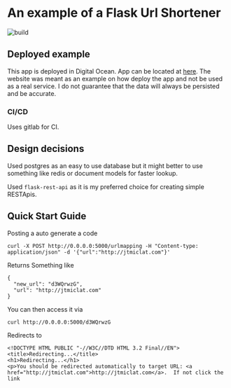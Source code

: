 # An example of a Flask Url Shortener
![build](https://gitlab.com/jtcmic/flask_shorten/badges/master/pipeline.svg)

## Deployed example

This app is deployed in Digital Ocean. App can be located at [here](https://link.jtmiclat.me/). The website was meant as an example on how deploy the app and not be used as a real service. I do not guarantee that the data will always be persisted and be accurate.

### CI/CD
Uses gitlab for CI.

## Design decisions

Used postgres as an easy to use database but it might better to use something
like redis or document models for faster lookup.

Used `flask-rest-api` as it is my preferred choice for creating simple RESTApis.


## Quick Start Guide
Posting a auto generate a code
```
curl -X POST http://0.0.0.0:5000/urlmapping -H "Content-type: application/json" -d '{"url":"http://jtmiclat.com"}'
```
Returns Something like
```
{
  "new_url": "d3WQrwzG", 
  "url": "http://jtmiclat.com"
}
```

You can then access it via
```
curl http://0.0.0.0:5000/d3WQrwzG
```
Redirects to
```
<!DOCTYPE HTML PUBLIC "-//W3C//DTD HTML 3.2 Final//EN">
<title>Redirecting...</title>
<h1>Redirecting...</h1>
<p>You should be redirected automatically to target URL: <a href="http://jtmiclat.com">http://jtmiclat.com</a>.  If not click the link
```


